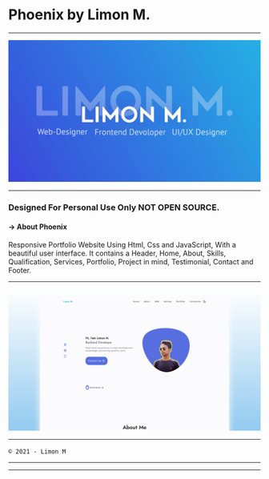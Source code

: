 # Phoenix by Limon M.

---

![Phoenix Preview](/Limon2.png)

---


###  Designed For Personal Use Only NOT OPEN SOURCE.

#### → About Phoenix

Responsive Portfolio Website Using Html, Css and JavaScript, With a beautiful user interface. It contains a Header, Home, About, Skills, Qualification, Services, Portfolio, Project in mind, Testimonial, Contact and Footer.

---

![Phoenix Preview](/preview.png)

---

 `© 2021 - Limon M` 

---
---


